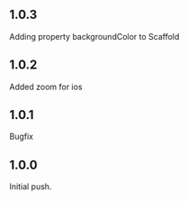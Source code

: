 ## 1.0.3
Adding property backgroundColor to Scaffold

## 1.0.2
Added zoom for ios

## 1.0.1
Bugfix

## 1.0.0
Initial push.

